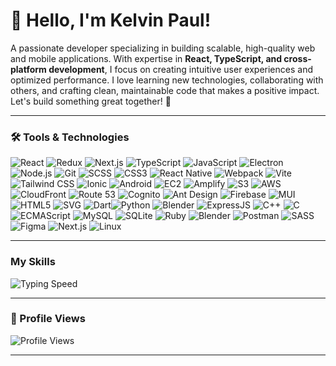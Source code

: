 # 👋 Hello, I'm Kelvin Paul!  

A passionate developer specializing in building scalable, high-quality web and mobile applications. With expertise in **React, TypeScript, and cross-platform development**, I focus on creating intuitive user experiences and optimized performance. I love learning new technologies, collaborating with others, and crafting clean, maintainable code that makes a positive impact. Let's build something great together! 🚀

---

### 🛠️ Tools & Technologies  

![React](https://img.shields.io/badge/React-%2361DAFB.svg?style=for-the-badge&logo=react&logoColor=black) ![Redux](https://img.shields.io/badge/Redux-764ABC?style=for-the-badge&logo=redux&logoColor=white) ![Next.js](https://img.shields.io/badge/Next.js-%23000000.svg?style=for-the-badge&logo=next.js&logoColor=white)  ![TypeScript](https://img.shields.io/badge/TypeScript-%23007ACC.svg?style=for-the-badge&logo=typescript&logoColor=white)   ![JavaScript](https://img.shields.io/badge/JavaScript-%23F7DF1E.svg?style=for-the-badge&logo=javascript&logoColor=black) ![Electron](https://img.shields.io/badge/Electron-%2333A9DC.svg?style=for-the-badge&logo=electron&logoColor=white)  ![Node.js](https://img.shields.io/badge/Node.js-%23339933.svg?style=for-the-badge&logo=node.js&logoColor=white)  ![Git](https://img.shields.io/badge/Git-%23F05033.svg?style=for-the-badge&logo=git&logoColor=white) ![SCSS](https://img.shields.io/badge/SCSS-%23CC6699.svg?style=for-the-badge&logo=sass&logoColor=white)  ![CSS3](https://img.shields.io/badge/CSS3-%231572B6.svg?style=for-the-badge&logo=css3&logoColor=white) ![React Native](https://img.shields.io/badge/React%20Native-%2361DAFB.svg?style=for-the-badge&logo=react&logoColor=black) ![Webpack](https://img.shields.io/badge/webpack-%238DD6F9.svg?style=for-the-badge&logo=webpack&logoColor=white) ![Vite](https://img.shields.io/badge/Vite-%23F24E1E.svg?style=for-the-badge&logo=vite&logoColor=white) ![Tailwind CSS](https://img.shields.io/badge/Tailwind%20CSS-%2338BDF8.svg?style=for-the-badge&logo=tailwindcss&logoColor=white) ![Ionic](https://img.shields.io/badge/Ionic-%2331598C.svg?style=for-the-badge&logo=ionic&logoColor=white)  ![Android](https://img.shields.io/badge/Android-%233DDC84.svg?style=for-the-badge&logo=android&logoColor=white) ![EC2](https://img.shields.io/badge/EC2-%23FF9900.svg?style=for-the-badge&logo=amazon-ec2&logoColor=white)  ![Amplify](https://img.shields.io/badge/Amplify-%23FF9900.svg?style=for-the-badge&logo=aws-amplify&logoColor=white) ![S3](https://img.shields.io/badge/S3-%23FF9900.svg?style=for-the-badge&logo=amazon-s3&logoColor=white) ![AWS](https://img.shields.io/badge/AWS-%23FF9900.svg?style=for-the-badge&logo=amazonaws&logoColor=white) ![CloudFront](https://img.shields.io/badge/CloudFront-%23FF9900.svg?style=for-the-badge&logo=amazon-cloudfront&logoColor=white) ![Route 53](https://img.shields.io/badge/Route%2053-%23FF9900.svg?style=for-the-badge&logo=aws-route53&logoColor=white) ![Cognito](https://img.shields.io/badge/Cognito-%23FF9900.svg?style=for-the-badge&logo=aws-cognito&logoColor=white) ![Ant Design](https://img.shields.io/badge/Ant%20Design-%230F1C2E.svg?style=for-the-badge&logo=antd&logoColor=white) ![Firebase](https://img.shields.io/badge/Firebase-FFCA28?style=for-the-badge&logo=firebase&logoColor=white) ![MUI](https://img.shields.io/badge/MUI-%230081CB.svg?style=for-the-badge&logo=mui&logoColor=white) ![HTML5](https://img.shields.io/badge/HTML5-%23E44D26.svg?style=for-the-badge&logo=html5&logoColor=white) ![SVG](https://img.shields.io/badge/SVG-%23000000.svg?style=for-the-badge&logo=svg&logoColor=white) ![Dart](https://img.shields.io/badge/Dart-%23000000.svg?style=for-the-badge&logo=dart&logoColor=00B2E3)![Python](https://img.shields.io/badge/Python-%23336C8E.svg?style=for-the-badge&logo=python&logoColor=white) ![Blender](https://img.shields.io/badge/Blender-F5792A?style=for-the-badge&logo=blender&logoColor=white)  ![ExpressJS](https://img.shields.io/badge/Express.js-000000?style=for-the-badge&logo=express&logoColor=white)  ![C++](https://img.shields.io/badge/C++-00599C?style=for-the-badge&logo=cplusplus&logoColor=white)  ![C](https://img.shields.io/badge/C-A8B9CC?style=for-the-badge&logo=c&logoColor=white)  ![ECMAScript](https://img.shields.io/badge/ECMAScript-F7DF1E?style=for-the-badge&logo=javascript&logoColor=black) ![MySQL](https://img.shields.io/badge/MySQL-4479A1?style=for-the-badge&logo=mysql&logoColor=white) ![SQLite](https://img.shields.io/badge/SQLite-003B57?style=for-the-badge&logo=sqlite&logoColor=white)  ![Ruby](https://img.shields.io/badge/Ruby-CC342D?style=for-the-badge&logo=ruby&logoColor=white) ![Blender](https://img.shields.io/badge/Blender-%23F5792A.svg?style=for-the-badge&logo=blender&logoColor=white) ![Postman](https://img.shields.io/badge/Postman-FF6C37?style=for-the-badge&logo=postman&logoColor=white) ![SASS](https://img.shields.io/badge/SASS-CC6699?style=for-the-badge&logo=sass&logoColor=white) ![Figma](https://img.shields.io/badge/Figma-F24E1E?style=for-the-badge&logo=figma&logoColor=white) ![Next.js](https://img.shields.io/badge/Next.js-000000?style=for-the-badge&logo=nextdotjs&logoColor=white) ![Linux](https://img.shields.io/badge/Linux-FCC624?style=for-the-badge&logo=linux&logoColor=black)


---

### My Skills
![Typing Speed](https://img.shields.io/badge/Typing%20Speed-105--150%20WPM-%2300A859.svg?style=for-the-badge&logo=typing&logoColor=white)

---

### 🌟 Profile Views  
![Profile Views](https://komarev.com/ghpvc/?username=KelvinPaul&color=blue&style=flat-square)

---
